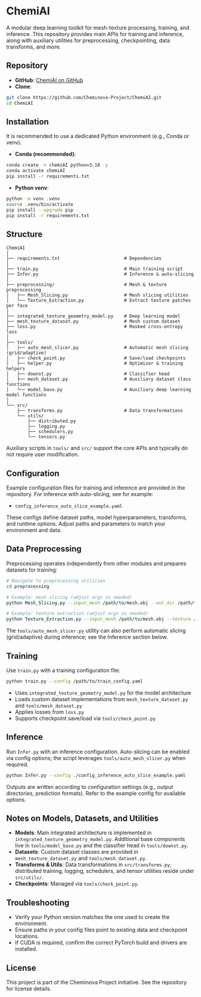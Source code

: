 # ChemiAI

A modular deep learning toolkit for mesh-texture processing, training, and inference. This repository provides main APIs for training and inference, along with auxiliary utilities for preprocessing, checkpointing, data transforms, and more.

## Repository

- **GitHub**: [ChemiAI on GitHub](https://github.com/Cheminova-Project/ChemiAI)
- **Clone**:
```bash
git clone https://github.com/Cheminova-Project/ChemiAI.git
cd ChemiAI
```

## Installation

It is recommended to use a dedicated Python environment (e.g., Conda or venv).

- **Conda (recommended)**:
```bash
conda create -n chemiAI python=3.10 -y
conda activate chemiAI
pip install -r requirements.txt
```

- **Python venv**:
```bash
python -m venv .venv
source .venv/bin/activate
pip install --upgrade pip
pip install -r requirements.txt
```

## Structure

```text
ChemiAI
│
├── requirements.txt                        # Dependencies
│
├── train.py                                # Main training script
├── Infer.py                                # Inference & auto-slicing
│
├── preprocessing/                          # Mesh & texture preprocessing
│   ├── Mesh_Slicing.py                     # Mesh slicing utilities
│   └── Texture_Extraction.py               # Extract texture patches per face
│
├── integrated_texture_geometry_model.py    # Deep learning model
├── mesh_texture_dataset.py                 # Mesh custom dataset
├── loss.py                                 # Masked cross-entropy loss
│
├── tools/
│   ├── auto_mesh_slicer.py                 # Automatic mesh slicing (grid/adaptive)
│   ├── check_point.py                      # Save/load checkpoints
│   ├── helper.py                           # Optimizer & training helpers
│   ├── downst.py                           # Classifier head
│   ├── mesh_dataset.py                     # Auxiliary dataset class functions
│   └── model_base.py                       # Auxiliary deep learning model functions
│
└── src/
    ├── transforms.py                       # Data transformations
    └── utils/
        ├── distributed.py
        ├── logging.py
        ├── schedulers.py
        └── tensors.py
```

Auxiliary scripts in `tools/` and `src/` support the core APIs and typically do not require user modification.

## Configuration

Example configuration files for training and inference are provided in the repository. For inference with auto-slicing, see for example:
- `config_inference_auto_slice_example.yaml`

These configs define dataset paths, model hyperparameters, transforms, and runtime options. Adjust paths and parameters to match your environment and data.

## Data Preprocessing

Preprocessing operates independently from other modules and prepares datasets for training:

```bash
# Navigate to preprocessing utilities
cd preprocessing

# Example: mesh slicing (adjust args as needed)
python Mesh_Slicing.py --input_mesh /path/to/mesh.obj --out_dir /path/to/output

# Example: texture extraction (adjust args as needed)
python Texture_Extraction.py --input_mesh /path/to/mesh.obj --texture /path/to/texture.png --out_dir /path/to/output
```

The `tools/auto_mesh_slicer.py` utility can also perform automatic slicing (grid/adaptive) during inference; see the Inference section below.

## Training

Use `train.py` with a training configuration file:

```bash
python train.py --config /path/to/train_config.yaml
```

- Uses `integrated_texture_geometry_model.py` for the model architecture
- Loads custom dataset implementations from `mesh_texture_dataset.py` and `tools/mesh_dataset.py`
- Applies losses from `loss.py`
- Supports checkpoint save/load via `tools/check_point.py`

## Inference

Run `Infer.py` with an inference configuration. Auto-slicing can be enabled via config options; the script leverages `tools/auto_mesh_slicer.py` when required.

```bash
python Infer.py --config ./config_inference_auto_slice_example.yaml
```

Outputs are written according to configuration settings (e.g., output directories, prediction formats). Refer to the example config for available options.

## Notes on Models, Datasets, and Utilities

- **Models**: Main integrated architecture is implemented in `integrated_texture_geometry_model.py`. Additional base components live in `tools/model_base.py` and the classifier head in `tools/downst.py`.
- **Datasets**: Custom dataset classes are provided in `mesh_texture_dataset.py` and `tools/mesh_dataset.py`.
- **Transforms & Utils**: Data transformations in `src/transforms.py`; distributed training, logging, schedulers, and tensor utilities reside under `src/utils/`.
- **Checkpoints**: Managed via `tools/check_point.py`.

## Troubleshooting

- Verify your Python version matches the one used to create the environment.
- Ensure paths in your config files point to existing data and checkpoint locations.
- If CUDA is required, confirm the correct PyTorch build and drivers are installed.

## License

This project is part of the Cheminova Project initiative. See the repository for license details.

